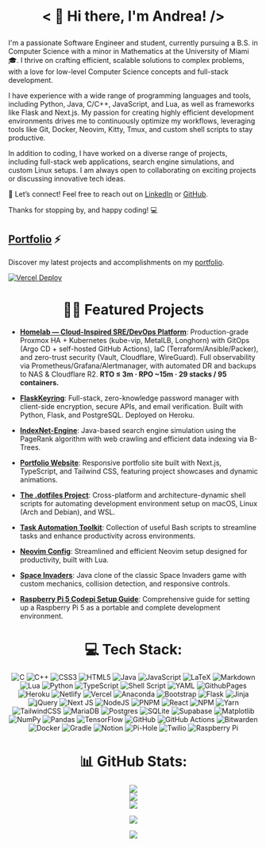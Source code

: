 # <p align="center">< 👋 Hi there, I'm Andrea! /></p>

I'm a passionate Software Engineer and student, currently pursuing a B.S. in Computer Science with a minor in Mathematics at the University of Miami 🎓. I thrive on crafting efficient, scalable solutions to complex problems, with a love for low-level Computer Science concepts and full-stack development.

I have experience with a wide range of programming languages and tools, including Python, Java, C/C++, JavaScript, and Lua, as well as frameworks like Flask and Next.js. My passion for creating highly efficient development environments drives me to continuously optimize my workflows, leveraging tools like Git, Docker, Neovim, Kitty, Tmux, and custom shell scripts to stay productive.

In addition to coding, I have worked on a diverse range of projects, including full-stack web applications, search engine simulations, and custom Linux setups. I am always open to collaborating on exciting projects or discussing innovative tech ideas.

🤝 Let’s connect! Feel free to reach out on [LinkedIn](https://linkedin.com/in/andrea-venti) or [GitHub](https://github.com/av1155).

Thanks for stopping by, and happy coding! 💻

## [Portfolio](https://andreaventi.com) ⚡️

Discover my latest projects and accomplishments on my [portfolio](https://andreaventi.com).

[![Vercel Deploy](https://deploy-badge.vercel.app/vercel/codefolio-omega?style=for-the-badge)](https://andreaventi.com)

<div align="center">

# 👨‍💻 Featured Projects

</div>

- [**Homelab — Cloud-Inspired SRE/DevOps Platform**](https://github.com/av1155/homelab): Production-grade Proxmox HA + Kubernetes (kube-vip, MetalLB, Longhorn) with GitOps (Argo CD + self-hosted GitHub Actions), IaC (Terraform/Ansible/Packer), and zero-trust security (Vault, Cloudflare, WireGuard). Full observability via Prometheus/Grafana/Alertmanager, with automated DR and backups to NAS & Cloudflare R2. **RTO ≤ 3m · RPO ~15m · 29 stacks / 95 containers.**

- [**FlaskKeyring**](https://github.com/av1155/FlaskKeyring): Full-stack, zero-knowledge password manager with client-side encryption, secure APIs, and email verification. Built with Python, Flask, and PostgreSQL. Deployed on Heroku.

- [**IndexNet-Engine**](https://github.com/av1155/IndexNet-Engine/blob/main/README.md): Java-based search engine simulation using the PageRank algorithm with web crawling and efficient data indexing via B-Trees.

- [**Portfolio Website**](https://www.andreaventi.com): Responsive portfolio site built with Next.js, TypeScript, and Tailwind CSS, featuring project showcases and dynamic animations.

- [**The .dotfiles Project**](https://github.com/av1155/.dotfiles): Cross-platform and architecture-dynamic shell scripts for automating development environment setup on macOS, Linux (Arch and Debian), and WSL.

- [**Task Automation Toolkit**](https://github.com/av1155/scripts): Collection of useful Bash scripts to streamline tasks and enhance productivity across environments.

- [**Neovim Config**](https://github.com/av1155/nvim): Streamlined and efficient Neovim setup designed for productivity, built with Lua.

- [**Space Invaders**](https://github.com/av1155/SpaceInvaders): Java clone of the classic Space Invaders game with custom mechanics, collision detection, and responsive controls.

- [**Raspberry Pi 5 Codepi Setup Guide**](https://github.com/av1155/RaspberryPi5-FullSetup): Comprehensive guide for setting up a Raspberry Pi 5 as a portable and complete development environment.

<div align="center">

# 💻 Tech Stack:

![C](https://img.shields.io/badge/c-%2300599C.svg?style=for-the-badge&logo=c&logoColor=white) ![C++](https://img.shields.io/badge/c++-%2300599C.svg?style=for-the-badge&logo=c%2B%2B&logoColor=white) ![CSS3](https://img.shields.io/badge/css3-%231572B6.svg?style=for-the-badge&logo=css3&logoColor=white) ![HTML5](https://img.shields.io/badge/html5-%23E34F26.svg?style=for-the-badge&logo=html5&logoColor=white) ![Java](https://img.shields.io/badge/java-%23ED8B00.svg?style=for-the-badge&logo=openjdk&logoColor=white) ![JavaScript](https://img.shields.io/badge/javascript-%23323330.svg?style=for-the-badge&logo=javascript&logoColor=%23F7DF1E) ![LaTeX](https://img.shields.io/badge/latex-%23008080.svg?style=for-the-badge&logo=latex&logoColor=white) ![Markdown](https://img.shields.io/badge/markdown-%23000000.svg?style=for-the-badge&logo=markdown&logoColor=white) ![Lua](https://img.shields.io/badge/lua-%232C2D72.svg?style=for-the-badge&logo=lua&logoColor=white) ![Python](https://img.shields.io/badge/python-3670A0?style=for-the-badge&logo=python&logoColor=ffdd54) ![TypeScript](https://img.shields.io/badge/typescript-%23007ACC.svg?style=for-the-badge&logo=typescript&logoColor=white) ![Shell Script](https://img.shields.io/badge/shell_script-%23121011.svg?style=for-the-badge&logo=gnu-bash&logoColor=white) ![YAML](https://img.shields.io/badge/yaml-%23ffffff.svg?style=for-the-badge&logo=yaml&logoColor=151515) ![GithubPages](https://img.shields.io/badge/github%20pages-121013?style=for-the-badge&logo=github&logoColor=white) ![Heroku](https://img.shields.io/badge/heroku-%23430098.svg?style=for-the-badge&logo=heroku&logoColor=white) ![Netlify](https://img.shields.io/badge/netlify-%23000000.svg?style=for-the-badge&logo=netlify&logoColor=#00C7B7) ![Vercel](https://img.shields.io/badge/vercel-%23000000.svg?style=for-the-badge&logo=vercel&logoColor=white) ![Anaconda](https://img.shields.io/badge/Anaconda-%2344A833.svg?style=for-the-badge&logo=anaconda&logoColor=white) ![Bootstrap](https://img.shields.io/badge/bootstrap-%238511FA.svg?style=for-the-badge&logo=bootstrap&logoColor=white) ![Flask](https://img.shields.io/badge/flask-%23000.svg?style=for-the-badge&logo=flask&logoColor=white) ![Jinja](https://img.shields.io/badge/jinja-white.svg?style=for-the-badge&logo=jinja&logoColor=black) ![jQuery](https://img.shields.io/badge/jquery-%230769AD.svg?style=for-the-badge&logo=jquery&logoColor=white) ![Next JS](https://img.shields.io/badge/Next-black?style=for-the-badge&logo=next.js&logoColor=white) ![NodeJS](https://img.shields.io/badge/node.js-6DA55F?style=for-the-badge&logo=node.js&logoColor=white) ![PNPM](https://img.shields.io/badge/pnpm-%234a4a4a.svg?style=for-the-badge&logo=pnpm&logoColor=f69220) ![React](https://img.shields.io/badge/react-%2320232a.svg?style=for-the-badge&logo=react&logoColor=%2361DAFB) ![NPM](https://img.shields.io/badge/NPM-%23CB3837.svg?style=for-the-badge&logo=npm&logoColor=white) ![Yarn](https://img.shields.io/badge/yarn-%232C8EBB.svg?style=for-the-badge&logo=yarn&logoColor=white) ![TailwindCSS](https://img.shields.io/badge/tailwindcss-%2338B2AC.svg?style=for-the-badge&logo=tailwind-css&logoColor=white) ![MariaDB](https://img.shields.io/badge/MariaDB-003545?style=for-the-badge&logo=mariadb&logoColor=white) ![Postgres](https://img.shields.io/badge/postgres-%23316192.svg?style=for-the-badge&logo=postgresql&logoColor=white) ![SQLite](https://img.shields.io/badge/sqlite-%2307405e.svg?style=for-the-badge&logo=sqlite&logoColor=white) ![Supabase](https://img.shields.io/badge/Supabase-3ECF8E?style=for-the-badge&logo=supabase&logoColor=white) ![Matplotlib](https://img.shields.io/badge/Matplotlib-%23ffffff.svg?style=for-the-badge&logo=Matplotlib&logoColor=black) ![NumPy](https://img.shields.io/badge/numpy-%23013243.svg?style=for-the-badge&logo=numpy&logoColor=white) ![Pandas](https://img.shields.io/badge/pandas-%23150458.svg?style=for-the-badge&logo=pandas&logoColor=white) ![TensorFlow](https://img.shields.io/badge/TensorFlow-%23FF6F00.svg?style=for-the-badge&logo=TensorFlow&logoColor=white) ![GitHub](https://img.shields.io/badge/github-%23121011.svg?style=for-the-badge&logo=github&logoColor=white) ![GitHub Actions](https://img.shields.io/badge/github%20actions-%232671E5.svg?style=for-the-badge&logo=githubactions&logoColor=white) ![Bitwarden](https://img.shields.io/badge/bitwarden-%23175DDC.svg?style=for-the-badge&logo=bitwarden&logoColor=white) ![Docker](https://img.shields.io/badge/docker-%230db7ed.svg?style=for-the-badge&logo=docker&logoColor=white) ![Gradle](https://img.shields.io/badge/Gradle-02303A.svg?style=for-the-badge&logo=Gradle&logoColor=white) ![Notion](https://img.shields.io/badge/Notion-%23000000.svg?style=for-the-badge&logo=notion&logoColor=white) ![Pi-Hole](https://img.shields.io/badge/pihole-%2396060C.svg?style=for-the-badge&logo=pi-hole&logoColor=white) ![Twilio](https://img.shields.io/badge/Twilio-F22F46?style=for-the-badge&logo=Twilio&logoColor=white) ![Raspberry Pi](https://img.shields.io/badge/-RaspberryPi-C51A4A?style=for-the-badge&logo=Raspberry-Pi)

# 📊 GitHub Stats:
![](https://github-readme-stats.vercel.app/api?username=av1155&theme=dark&hide_border=true&include_all_commits=true&count_private=true)<br/>
![](https://github-readme-streak-stats.herokuapp.com/?user=av1155&theme=dark&hide_border=true)<br/>
![](https://github-readme-stats.vercel.app/api/top-langs/?username=av1155&theme=dark&hide_border=true&include_all_commits=true&count_private=true&layout=compact)

[![](https://visitcount.itsvg.in/api?id=av1155&icon=0&color=0)](https://visitcount.itsvg.in)

![](https://quotes-github-readme.vercel.app/api?type=horizontal&theme=tokyonight)

</div>
